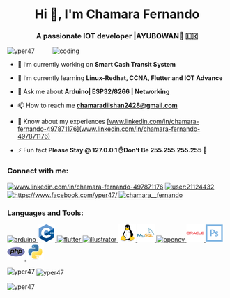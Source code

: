<h1 align="center">Hi 👋, I'm Chamara Fernando</h1>
<h3 align="center">A passionate IOT developer |AYUBOWAN🌴 🇱🇰</h3>
<img align ="right" alt="coding" width="400" src="https://i.pinimg.com/originals/ab/68/e6/ab68e6d38452d78ac98687865281c5c8.gif">

<p align="left"> <img src="https://komarev.com/ghpvc/?username=yper47&label=Profile%20views&color=0e75b6&style=flat" alt="yper47" /> </p>

- 🔭 I’m currently working on **Smart Cash Transit System**

- 🌱 I’m currently learning **Linux-Redhat, CCNA, Flutter and IOT Advance**

- 💬 Ask me about **Arduino| ESP32/8266 | Networking**

- 📫 How to reach me **chamaradilshan2428@gmail.com**

- 📄 Know about my experiences [www.linkedin.com/in/chamara-fernando-497871176](www.linkedin.com/in/chamara-fernando-497871176)

- ⚡ Fun fact **Please Stay @ 127.0.0.1 ✋Don't Be 255.255.255.255 🙇**

<h3 align="left">Connect with me:</h3>
<p align="left">
<a href="https://linkedin.com/in/www.linkedin.com/in/chamara-fernando-497871176" target="blank"><img align="center" src="https://raw.githubusercontent.com/rahuldkjain/github-profile-readme-generator/master/src/images/icons/Social/linked-in-alt.svg" alt="www.linkedin.com/in/chamara-fernando-497871176" height="30" width="40" /></a>
<a href="https://stackoverflow.com/users/user:21124432" target="blank"><img align="center" src="https://raw.githubusercontent.com/rahuldkjain/github-profile-readme-generator/master/src/images/icons/Social/stack-overflow.svg" alt="user:21124432" height="30" width="40" /></a>
<a href="https://fb.com/https://www.facebook.com/yper47/" target="blank"><img align="center" src="https://raw.githubusercontent.com/rahuldkjain/github-profile-readme-generator/master/src/images/icons/Social/facebook.svg" alt="https://www.facebook.com/yper47/" height="30" width="40" /></a>
<a href="https://instagram.com/chamara__fernando" target="blank"><img align="center" src="https://raw.githubusercontent.com/rahuldkjain/github-profile-readme-generator/master/src/images/icons/Social/instagram.svg" alt="chamara__fernando" height="30" width="40" /></a>
</p>

<h3 align="left">Languages and Tools:</h3>
<p align="left"> <a href="https://www.arduino.cc/" target="_blank" rel="noreferrer"> <img src="https://cdn.worldvectorlogo.com/logos/arduino-1.svg" alt="arduino" width="40" height="40"/> </a> <a href="https://www.w3schools.com/cpp/" target="_blank" rel="noreferrer"> <img src="https://raw.githubusercontent.com/devicons/devicon/master/icons/cplusplus/cplusplus-original.svg" alt="cplusplus" width="40" height="40"/> </a> <a href="https://flutter.dev" target="_blank" rel="noreferrer"> <img src="https://www.vectorlogo.zone/logos/flutterio/flutterio-icon.svg" alt="flutter" width="40" height="40"/> </a> <a href="https://www.adobe.com/in/products/illustrator.html" target="_blank" rel="noreferrer"> <img src="https://www.vectorlogo.zone/logos/adobe_illustrator/adobe_illustrator-icon.svg" alt="illustrator" width="40" height="40"/> </a> <a href="https://www.linux.org/" target="_blank" rel="noreferrer"> <img src="https://raw.githubusercontent.com/devicons/devicon/master/icons/linux/linux-original.svg" alt="linux" width="40" height="40"/> </a> <a href="https://www.mysql.com/" target="_blank" rel="noreferrer"> <img src="https://raw.githubusercontent.com/devicons/devicon/master/icons/mysql/mysql-original-wordmark.svg" alt="mysql" width="40" height="40"/> </a> <a href="https://opencv.org/" target="_blank" rel="noreferrer"> <img src="https://www.vectorlogo.zone/logos/opencv/opencv-icon.svg" alt="opencv" width="40" height="40"/> </a> <a href="https://www.oracle.com/" target="_blank" rel="noreferrer"> <img src="https://raw.githubusercontent.com/devicons/devicon/master/icons/oracle/oracle-original.svg" alt="oracle" width="40" height="40"/> </a> <a href="https://www.photoshop.com/en" target="_blank" rel="noreferrer"> <img src="https://raw.githubusercontent.com/devicons/devicon/master/icons/photoshop/photoshop-line.svg" alt="photoshop" width="40" height="40"/> </a> <a href="https://www.php.net" target="_blank" rel="noreferrer"> <img src="https://raw.githubusercontent.com/devicons/devicon/master/icons/php/php-original.svg" alt="php" width="40" height="40"/> </a> <a href="https://www.python.org" target="_blank" rel="noreferrer"> <img src="https://raw.githubusercontent.com/devicons/devicon/master/icons/python/python-original.svg" alt="python" width="40" height="40"/> </a> </p>

<p><img align="left" src="https://github-readme-stats.vercel.app/api/top-langs?username=yper47&show_icons=true&locale=en&layout=compact" alt="yper47" /></p>

<p>&nbsp;<img align="center" src="https://github-readme-stats.vercel.app/api?username=yper47&show_icons=true&locale=en" alt="yper47" /></p>

<p><img align="center" src="https://github-readme-streak-stats.herokuapp.com/?user=yper47&" alt="yper47" /></p>
